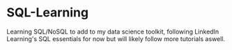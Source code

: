 # SQL-Learning

Learning SQL/NoSQL to add to my data science toolkit, following LinkedIn Learning's SQL essentials for now but will likely follow more tutorials aswell.
